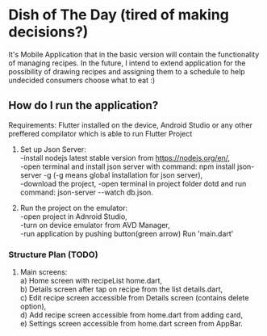 # Dish of The Day (tired of making decisions?)  

It's Mobile Application that in the basic version will contain the functionality of managing recipes. In the future, I intend to extend application for the possibility of drawing recipes and assigning them to a schedule to help undecided consumers choose what to eat :)  

## How do I run the application?  
Requirements: Flutter installed on the device, Android Studio or any other preffered compilator which is able to run Flutter Project  
1) Set up Json Server:  
    -install nodejs latest stable version from https://nodejs.org/en/,  
    -open terminal and install json server with command: npm install json-server -g (-g means global installation for json server),  
    -download the project,
    -open terminal in project folder dotd and run command: json-server --watch db.json.  

2) Run the project on the emulator:  
    -open project in Adnroid Studio,  
    -turn on device emulator from AVD Manager,  
    -run application by pushing button(green arrow) Run 'main.dart'  

### Structure Plan (TODO)  

1. Main screens:  
    a) Home screen with recipeList home.dart,  
    b) Details screen after tap on recipe from the list details.dart,  
    c) Edit recipe screen accessible from Details screen (contains delete option),  
    d) Add recipe screen accessible from home.dart from adding card,  
    e) Settings screen accessible from home.dart screen from AppBar.  
